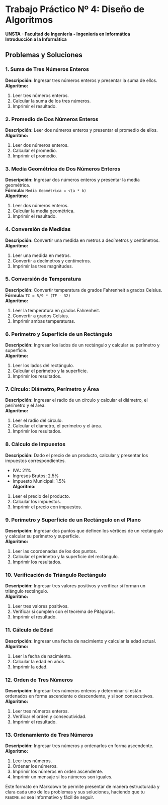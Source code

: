 # Trabajo Práctico Nº 4: Diseño de Algoritmos
**UNSTA - Facultad de Ingeniería - Ingeniería en Informática**  
**Introducción a la Informática**

## Problemas y Soluciones

### 1. Suma de Tres Números Enteros
**Descripción:** Ingresar tres números enteros y presentar la suma de ellos.  
**Algoritmo:**  
1. Leer tres números enteros.
2. Calcular la suma de los tres números.
3. Imprimir el resultado.

### 2. Promedio de Dos Números Enteros
**Descripción:** Leer dos números enteros y presentar el promedio de ellos.  
**Algoritmo:**  
1. Leer dos números enteros.
2. Calcular el promedio.
3. Imprimir el promedio.

### 3. Media Geométrica de Dos Números Enteros
**Descripción:** Ingresar dos números enteros y presentar la media geométrica.  
**Fórmula:** `Media Geométrica = √(a * b)`  
**Algoritmo:**  
1. Leer dos números enteros.
2. Calcular la media geométrica.
3. Imprimir el resultado.

### 4. Conversión de Medidas
**Descripción:** Convertir una medida en metros a decímetros y centímetros.  
**Algoritmo:**  
1. Leer una medida en metros.
2. Convertir a decímetros y centímetros.
3. Imprimir las tres magnitudes.

### 5. Conversión de Temperatura
**Descripción:** Convertir temperatura de grados Fahrenheit a grados Celsius.  
**Fórmula:** `TC = 5/9 * (TF - 32)`  
**Algoritmo:**  
1. Leer la temperatura en grados Fahrenheit.
2. Convertir a grados Celsius.
3. Imprimir ambas temperaturas.

### 6. Perímetro y Superficie de un Rectángulo
**Descripción:** Ingresar los lados de un rectángulo y calcular su perímetro y superficie.  
**Algoritmo:**  
1. Leer los lados del rectángulo.
2. Calcular el perímetro y la superficie.
3. Imprimir los resultados.

### 7. Círculo: Diámetro, Perímetro y Área
**Descripción:** Ingresar el radio de un círculo y calcular el diámetro, el perímetro y el área.  
**Algoritmo:**  
1. Leer el radio del círculo.
2. Calcular el diámetro, el perímetro y el área.
3. Imprimir los resultados.

### 8. Cálculo de Impuestos
**Descripción:** Dado el precio de un producto, calcular y presentar los impuestos correspondientes.  
- IVA: 21%
- Ingresos Brutos: 2.5%
- Impuesto Municipal: 1.5%  
**Algoritmo:**  
1. Leer el precio del producto.
2. Calcular los impuestos.
3. Imprimir el precio con impuestos.

### 9. Perímetro y Superficie de un Rectángulo en el Plano
**Descripción:** Ingresar dos puntos que definen los vértices de un rectángulo y calcular su perímetro y superficie.  
**Algoritmo:**  
1. Leer las coordenadas de los dos puntos.
2. Calcular el perímetro y la superficie del rectángulo.
3. Imprimir los resultados.

### 10. Verificación de Triángulo Rectángulo
**Descripción:** Ingresar tres valores positivos y verificar si forman un triángulo rectángulo.  
**Algoritmo:**  
1. Leer tres valores positivos.
2. Verificar si cumplen con el teorema de Pitágoras.
3. Imprimir el resultado.

### 11. Cálculo de Edad
**Descripción:** Ingresar una fecha de nacimiento y calcular la edad actual.  
**Algoritmo:**  
1. Leer la fecha de nacimiento.
2. Calcular la edad en años.
3. Imprimir la edad.

### 12. Orden de Tres Números
**Descripción:** Ingresar tres números enteros y determinar si están ordenados en forma ascendente o descendente, y si son consecutivos.  
**Algoritmo:**  
1. Leer tres números enteros.
2. Verificar el orden y consecutividad.
3. Imprimir el resultado.

### 13. Ordenamiento de Tres Números
**Descripción:** Ingresar tres números y ordenarlos en forma ascendente.  
**Algoritmo:**  
1. Leer tres números.
2. Ordenar los números.
3. Imprimir los números en orden ascendente.  
4. Imprimir un mensaje si los números son iguales.

Este formato en Markdown te permite presentar de manera estructurada y clara cada uno de los problemas y sus soluciones, haciendo que tu `README.md` sea informativo y fácil de seguir.
